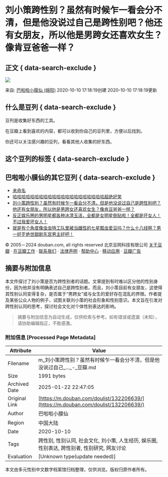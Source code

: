 # 刘小策跨性别？虽然有时候乍一看会分不清，但是他没说过自己是跨性别吧？他还有女朋友，所以他是男跨女还喜欢女生？像肯豆爸爸一样？

## 正文 { data-search-exclude }


![](https://img1.doubanio.com/view/elanor_image/raw/public/7R7TU7SP.jpg)

来自: [巴啦啦小膜仙 (绵阳)](https://www.douban.com/people/129082632/) 2020-10-10 17:18:19创建  2020-10-10 17:18:19更新

## 什么是豆列 { data-search-exclude }
豆列是收集好东西的工具。

在豆瓣上看到喜欢的内容，都可以收到你自己的豆列里，方便以后找到。

你还可以关注感兴趣的豆列，看看其他人收集的好东西。

## 这个豆列的标签  { data-search-exclude }

## 巴啦啦小膜仙的其它豆列  { data-search-exclude }
- [未命名](https://www.douban.com/doulist/126873579/)
- [哈哈哈哈哈哈哈哈哈哈哈哈哈哈哈哈哈哈哈哈哈超绝好笑](https://www.douban.com/doulist/132333709/)
- [刘小策跨性别？虽然有时候乍一看会分不清，但是他没说过自己是跨性别吧？他还有女朋友，所以他是男跨女还喜欢女生？像肯豆爸爸一样？](https://www.douban.com/doulist/132206639/)
- [反正娱乐圈的男明星都各种冰清玉洁，全都是女明星倒贴啦！全都是坏女人！不过我爱坏女人！](https://www.douban.com/doulist/131765639/)
- [就是有个角度像虫虫特工队里被当雌性的七星瓢虫爱豆吗？什么十八线啊？男一好歹绝世甜剧东宫男主好吧！](https://www.douban.com/doulist/130949320/)

© 2005－2024 douban.com, all rights reserved 北京豆网科技有限公司 [关于豆瓣](https://www.douban.com/about) · [在豆瓣工作](https://www.douban.com/jobs) · [联系我们](https://www.douban.com/about?topic=contactus) · [法律声明](https://www.douban.com/about/legal) · [帮助中心](https://help.douban.com/?app=main) · [移动应用](https://www.douban.com/doubanapp/) · [豆瓣广告](https://www.douban.com/partner/)
<!-- tcd_original_link https://m.douban.com/doulist/132206639/ -->


## 摘要与附加信息

<!-- tcd_abstract -->
本文件探讨了刘小策是否为跨性别者的话题。文章提到有时难以区分他的性别身份，因为他并没有明确表述自己是跨性别者。而且，刘小策目前有女朋友，这使得其性别认同变得复杂，是否属于“男跨女”或与女生的爱好存在混乱的界限。作者提及某些公众人物的例子，试图关联刘小策的社会形象和性别意识。本文旨在引发对跨性别认同的思考，探讨社会文化对个体性别表达的影响。
<!-- tcd_abstract_end -->

> 摘要与附加信息为自动生成，仅供检索与参考。如有错误或遗漏（未知），请协助编辑指正，不胜感激。

### 附加信息 [Processed Page Metadata]

| Attribute       | Value                                  |
|-----------------|----------------------------------------|
| Filename        | m_刘小策跨性别？虽然有时候乍一看会分不清，但是他没说过自己_..._-_豆瓣.md                             |
| Size            | 1991 bytes                           |
| Archived Date   | 2025-01-22 22:47:05                             |
| Original Link   | [https://m.douban.com/doulist/132206639/](https://m.douban.com/doulist/132206639/)                       |
| Author          | 巴啦啦小膜仙                               |
| Region          | 中国大陆                               |
| Date            | 2020-10-10                                 |
| Tags            | 跨性别, 性别认同, 社会文化, 刘小策, 人生经历, 娱乐圈, 性别表达, 跨性别者, 性别研究, 网友讨论                                 |
| Evaluation            | [Unknown type(update needed)]                                 |
<!-- tcd_table_end -->

本文由多元性别中文数字档案馆归档整理，仅供浏览。版权归原作者所有。
